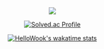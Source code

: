<div align='center'>
<img src="https://capsule-render.vercel.app/api?type=waving&color=75BDE0&height=200&section=header&text=HelloWook&fontSize=90" /><br/>

[![Solved.ac Profile](http://mazassumnida.wtf/api/generate_badge?boj=wookgod01)](https://solved.ac/wookgod01)

[![HelloWook's wakatime stats](https://github-readme-stats.vercel.app/api/wakatime?username=HelloWook&layout=compact&count_private=true&range=all_time)](https://github.com/anuraghazra/github-readme-stats)


</div>

